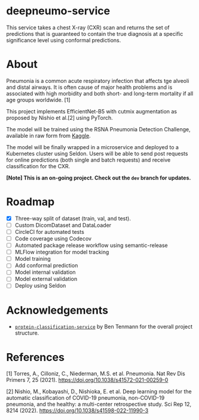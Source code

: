# deepneumo-service
This service takes a chest X-ray (CXR) scan and returns the set of predictions that is guaranteed to contain the true diagnosis at a specific significance level using conformal predictions.

# About
Pneumonia is a common acute respiratory infection that affects tge alveoli and distal airways. It is often cause of major health problems and is associated with high morbidity and both short- and long-term mortality if all age groups worldwide. [1]

This project implements EfficientNet-B5 with cutmix augmentation as proposed by Nishio et al.[2] using PyTorch.

The model will be trained using the RSNA Pneumonia Detection Challenge, available in raw form from [Kaggle](https://www.kaggle.com/competitions/rsna-pneumonia-detection-challenge/data).

The model will be finally wrapped in a microservice and deployed to a Kubernetes cluster using Seldon. Users will be able to send post requests for online predictions (both single and batch requests) and receive classification for the CXR.

**[Note] This is an on-going project. Check out the `dev` branch for updates.**

# Roadmap
- [x] Three-way split of dataset (train, val, and test).
- [ ] Custom DicomDataset and DataLoader
- [ ] CircleCI for automated tests
- [ ] Code coverage using Codecov
- [ ] Automated package release workflow using semantic-release
- [ ] MLFlow integration for model tracking
- [ ] Model training
- [ ] Add conformal prediction
- [ ] Model internal validation
- [ ] Model external validation
- [ ] Deploy using Seldon

# Acknowledgements
- [`protein-classification-service`](https://github.com/BenTenmann/protein-classification-service) by Ben Tenmann for the overall project structure.

# References
[1] Torres, A., Cilloniz, C., Niederman, M.S. et al. Pneumonia. Nat Rev Dis Primers 7, 25 (2021). https://doi.org/10.1038/s41572-021-00259-0

[2] Nishio, M., Kobayashi, D., Nishioka, E. et al. Deep learning model for the automatic classification of COVID-19 pneumonia, non-COVID-19 pneumonia, and the healthy: a multi-center retrospective study. Sci Rep 12, 8214 (2022). https://doi.org/10.1038/s41598-022-11990-3
